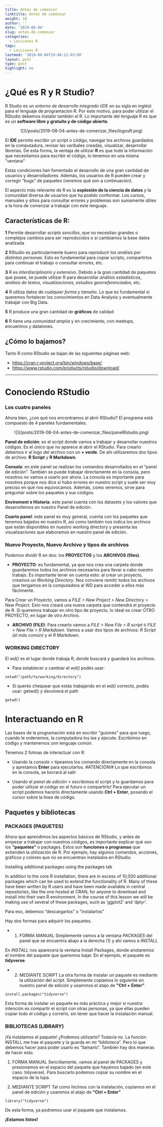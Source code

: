 ```yaml
---
title: Antes de comenzar
linktitle: Antes de comenzar
weight: 10
author: ''
date: '2019-08-04'
slug: antes-de-comenzar
categories:
  - Lecciones R
tags:
  - Lecciones R
lastmod: '2019-08-04T19:48:12-03:00'
layout: post
type: post
highlight: no
---
```


# ¿Qué es R y R Studio? 

R Studio es un _entorno de desarrollo integrado_ (iDE en su sigla en inglés) para el lenguaje de programación R. Por este motivo, para poder utilizar el RStudio debemos instalar también el R. Lo importante del lenguaje R es que es un __software libre y gratuito y de código abierto__. 

<center>
![](/posts/2019-08-04-antes-de-comenzar_files/logosR.png)
</center>

El __IDE__ permite escribir un script o código, navegar los archivos guardados en la computadura, revisar las varibales creadas, visualizar, desarrollar librerias. De esta forma, la ventaja de utilizar __R__ es que _toda_ la información que necesitamos para escribir el código, lo tenemos en una misma "ventana"

Estas condiciones han fomentado el desarrollo de una gran cantidad de usuarios y desarrolladores. Además, los usuarios de R pueden crear y corregir “bugs” de paquetes (veremos qué son a continuación). 

El aspecto más relevante de R es la __explosión de la ciencia de datos__ y la comunidad diversa de usuarios que ha podido conformar. Los cursos, manuales y sitios para consultar errores y problemas son sumamente útiles a la hora de comenzar a trabajar con este lenguaje. 


## Características de R:

__1__ Permite desarrollar _scripts sencillos_, que no necesitan grandes o complejos cambios para ser reproducidos o si cambiamos la base datos analizada

__2__ RStudio es particularmente bueno para _reproducir los análisis por distintas personas_. Esto es fundamental para copiar scripts, compartirlos para continuar el trabajo o consultar errores, etc. 

__3__ R es _interdisciplinario y extensivo_. Debido a la gran cantidad de paquetes que posee, se puede utilizar R para desarrollar _análisis estadísticos_, _análisis de textos_, _visualizaciones_, _estudios georreferenciados_, etc.

__4__ R utiliza datos de _cualquier forma y tamaño_. Lo que es fundamental si queremos fortalecer los conocimientos en Data Analysis y eventualmente trabajar con Big Data. 

__5__ R produce una gran cantidad de __gráficos__ de calidad 

__6__ R tiene una _comunidad amplia_ y en crecimiento, con meetups, encuentros y datatones. 


## ¿Cómo lo bajamos? 

Tanto R como RStudio se bajan de las siguientes páginas web:

- https://cran.r-project.org/bin/windows/base/
- https://www.rstudio.com/products/rstudio/download/

***

# Conociendo RStudio

### Los cuatro paneles
Ahora bien, ¿con qué nos encontramos al abrir RStudio? El programa está compuesto de 4 paneles fundamentales. 

<center>
![](/posts/2019-08-04-antes-de-comenzar_files/panelRstudio.png)
</center>

__Panel de edición__: es el script donde vamos a trabajar y desarrollar nuestros códigos. Es el único que no aparece al abrir el RStudio. Para crearlo debemos ir al logo del archivo con un __+ verde__. De ahí utilizaremos dos tipos de archivo: __R Script__ y __R Markdown__.

__Consola__: en este panel se realizan los comandos desarrollados en el “panel de edición”. También se puede trabajar directamente en la consola, pero nosotros no vamos a usarlo por ahora. La consola es importante para nosotros porque nos dice si hubo errores en nuestro script y suele ser muy preciso en qué nos equivocamos. Además, como veremos, sirve para preguntar sobre los paquetes y sus códigos.  

__Enviroment e Historia__: este panel cuenta con los datasets y los valores que desarrollemos en nuestro Panel de edición. 

__Cuarto panel__: este panel es muy general, cuenta con los paquetes que tenemos bajados en nuestro R, así como también nos indica los archivos que están disponibles en nuestro working directory y presenta las visualizaciones que elaboramos en nuestro panel de edición. 

### Nuevo Proyecto, Nuevo Archivo y tipos de archivos 

Podemos dividir R en dos: los __PROYECTOS__ y los __ARCHIVOS (files)__. 

+ __PROYECTO__: es fundamental, ya que nos crea una carpeta donde guardaremos todos los archivos necesarios para llevar a cabo nuestro trabajo. Es importante tener en cuenta esto: al crear un proyecto, creamos un _Working Directory_. Nos conviene remitir todos los archivos que tengamos en la computadora al WD para acceder a ellos más fácilmente. 

Para Crear un Proyecto, vamos a _FILE > New Project > New Directory > New Project_. Esto nos creará una nueva carpeta que contendrá el proyecto de R. 
Si queremos trabajar en otro tipo de proyecto, lo ideal es crear OTRO PROYECTO, en lugar de otro Archivo. 

+ __ARCHIVO (FILE)__: Para crearlo vamos a _FILE > New File > R script_ ó _FILE > New File > R Markdown_. Vamos a usar dos tipos de archivos: _R Script (el más común)_ y el _R Markdown_. 


### WORKING DIRECTORY

El _wd()_ es el lugar donde trabaja R, donde buscará y guardará los archivos. 

* Para establecer o cambiar el _wd()_ podés usar: 

```
setwd("/path/to/working/directory")
```


* Si querés chequear que estás trabajando en el _wd()_ correcto, podés usar: getwd() y devolverá el path 


```{r}
getwd()
```

# Interactuando en R 

Las bases de la programación está en escribir "guiones" para que luego, cuando le ordenemos, la computadora los lea y ejecute. Escribimos en código y mantenemos unn lenguaje común. 

Tenemos 2 fotmas de interactuar con R: 

* Usando la _consola_  > tipeamos los comando directamente en la consola y apretamos __Enter__ para ejecutarlos. #ATENCIÓN!# Lo que escribimos en la consola, se borrará al salir

* Usando el _panel de edición_ > escribimos el script y lo guardamos para poder utilizar el código en el futuro o compartirlo! Para ejecutar un script podemos hacerlo directamente usando __Ctrl + Enter__, posando el cursor sobre la linea de código. 

## Paquetes y bibliotecas

### PACKAGES (PAQUETES)

Ahora que aprendimos los aspectos básicos de RStudio, y antes de empezar a trabajar con nuestros códigos, es importante explicar qué son los __“paquetes”__ o packages. Estos son __funciones o programas__ que extienden la utilización de R. Por ejemplo, hay algunos comandos, acciones, gráficos y colores que no se encuentran instalados en RStudio. 

Installing additional packages using the packages tab

In addition to the core R installation, there are in excess of 10,000 additional packages which can be used to extend the functionality of R. Many of these have been written by R users and have been made available in central repositories, like the one hosted at CRAN, for anyone to download and install into their own R environment. In the course of this lesson we will be making use of several of these packages, such as ‘ggplot2’ and ‘dplyr’.


Para eso, debemos “descargarlos" o "instalarlos" 

Hay dos formas para adquirir los paquetes. 

* 1. FORMA MANUAL
Simplemente vamos a la ventana _PACKAGES_ del panel que se encuentra abajo a la derecha (1) y ahí vamos a _INSTALL_

En _INSTALL_ nos aparecerá la ventana Install Packages, donde anotaremos el nombre del paquete que queremos bajar. En el ejemplo, el paquete es __tidyverse__.

* 2. MEDIANTE SCRIPT
La otra forma de instalar un paquete es mediante la utilización del _script_. Simplemente copiamos lo siguiente en nuestro panel de edición y usammos el atajo de __"Ctrl + Enter"__

```{r, eval=FALSE}
install.packages("tidyverse")
```


Esta forma de instalar un paquete es más práctica y mejor si nuestra intención es compartir el script con otras personas, ya que ellas pueden copiar todo el código y correrlo, sin tener que hacer la instalación manual.  

### BIBLIOTECAS (LIBRARY)

¡Ya instalamos el paquete! ¿Podemos utilizarlo? Todavía no. La función INSTALL me trae el paquete y la guarda en mi “biblioteca”. Pero lo que debemos hacer para poder usarlo es “llamarlo”. También hay dos maneras de hacer esto.

1. FORMA MANUAL
Sencillamente, vamos al panel de PACKAGES y presionamos en el espacio del paquete que hayamos bajado (en este caso: tidyverse). Para buscarlo podemos copiar su nombre en el espacio de la lupa.

2. MEDIANTE SCRIPT
Tal como hicimos con la instalación, copiamos en el panel de edición y usammos el atajo de __"Ctrl + Enter"__

```{r warning=FALSE}
library("tidyverse")
```


De esta forma, ya podremos usar el paquete que instalamos.  

__¡Estamos listos!__
